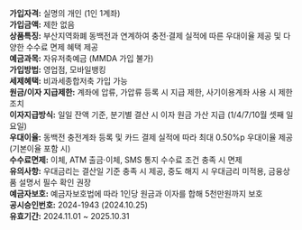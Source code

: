 **가입자격:** 실명의 개인 (1인 1계좌)  
**가입금액:** 제한 없음  
**상품특징:** 부산지역화폐 동백전과 연계하여 충전·결제 실적에 따른 우대이율 제공 및 다양한 수수료 면제 혜택 제공  
**예금과목:** 자유저축예금 (MMDA 가입 불가)  
**가입방법:** 영업점, 모바일뱅킹  
**세제혜택:** 비과세종합저축 가입 가능  
**원금/이자 지급제한:** 계좌에 압류, 가압류 등록 시 지급 제한, 사기이용계좌 사용 시 제한 조치  
**이자지급방식:** 일일 잔액 기준, 분기별 결산 시 이자 원금 가산 지급 (1/4/7/10월 셋째 일요일)  
**우대이율:** 동백전 충전계좌 등록 및 카드 결제 실적에 따라 최대 0.50%p 우대이율 제공 (기본이율 포함 시)  
**수수료면제:** 이체, ATM 출금·이체, SMS 통지 수수료 조건 충족 시 면제  
**유의사항:** 우대금리는 결산일 기준 충족 시 제공, 중도 해지 시 우대금리 미적용, 금융상품 설명서 필수 확인 권장  
**예금자보호:** 예금자보호법에 따라 1인당 원금과 이자를 합해 5천만원까지 보호  
**공시승인번호:** 2024-1943 (2024.10.25)  
**유효기간:** 2024.11.01 ~ 2025.10.31